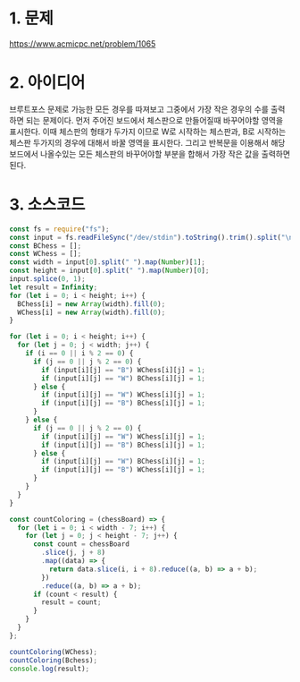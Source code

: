 # 1. 문제

https://www.acmicpc.net/problem/1065

# 2. 아이디어

브루트포스 문제로 가능한 모든 경우를 따져보고 그중에서 가장 작은 경우의 수를 출력하면 되는 문제이다. 먼저 주어진 보드에서 체스판으로 만들어질때 바꾸어야할 영역을 표시한다. 이때 체스판의 형태가 두가지 이므로 W로 시작하는 체스판과, B로 시작하는 체스판 두가지의 경우에 대해서 바꿀 영역을 표시한다. 그리고 반복문을 이용해서 해당 보드에서 나올수있는 모든 체스판의 바꾸어야할 부분을 합해서 가장 작은 값을 출력하면된다.

# 3. 소스코드

```javascript
const fs = require("fs");
const input = fs.readFileSync("/dev/stdin").toString().trim().split("\n");
const BChess = [];
const WChess = [];
const width = input[0].split(" ").map(Number)[1];
const height = input[0].split(" ").map(Number)[0];
input.splice(0, 1);
let result = Infinity;
for (let i = 0; i < height; i++) {
  BChess[i] = new Array(width).fill(0);
  WChess[i] = new Array(width).fill(0);
}

for (let i = 0; i < height; i++) {
  for (let j = 0; j < width; j++) {
    if (i == 0 || i % 2 == 0) {
      if (j == 0 || j % 2 == 0) {
        if (input[i][j] == "B") WChess[i][j] = 1;
        if (input[i][j] == "W") BChess[i][j] = 1;
      } else {
        if (input[i][j] == "W") WChess[i][j] = 1;
        if (input[i][j] == "B") BChess[i][j] = 1;
      }
    } else {
      if (j == 0 || j % 2 == 0) {
        if (input[i][j] == "W") WChess[i][j] = 1;
        if (input[i][j] == "B") BChess[i][j] = 1;
      } else {
        if (input[i][j] == "W") BChess[i][j] = 1;
        if (input[i][j] == "B") WChess[i][j] = 1;
      }
    }
  }
}

const countColoring = (chessBoard) => {
  for (let i = 0; i < width - 7; i++) {
    for (let j = 0; j < height - 7; j++) {
      const count = chessBoard
        .slice(j, j + 8)
        .map((data) => {
          return data.slice(i, i + 8).reduce((a, b) => a + b);
        })
        .reduce((a, b) => a + b);
      if (count < result) {
        result = count;
      }
    }
  }
};

countColoring(WChess);
countColoring(Bchess);
console.log(result);
```
